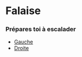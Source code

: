 # Falaise

### Prépares toi à escalader

- [Gauche]()
- [Droite](https://github.com/Yacine-Oussadi/TP_Techmed_Groupe_1_Labyrinth/blob/29dedd743a9d3b5abc6a61bfffa91608198b47ba/Game_Over.md)